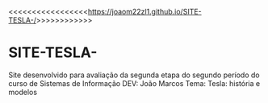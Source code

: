 <<<<<<<<<<<<<<<<<<https://joaom22zl1.github.io/SITE-TESLA-/>>>>>>>>>>>>>
# SITE-TESLA-
Site desenvolvido para avaliação da segunda etapa do segundo período do curso de Sistemas de Informação
DEV: João Marcos
Tema: Tesla: história e modelos
